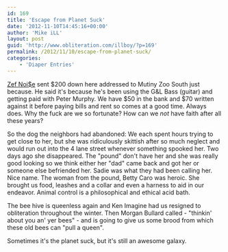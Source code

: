 ```yaml
---
id: 169
title: 'Escape from Planet Suck'
date: '2012-11-10T14:45:16+00:00'
author: 'Mike iLL'
layout: post
guid: 'http://www.obliteration.com/illboy/?p=169'
permalink: /2012/11/10/escape-from-planet-suck/
categories:
    - 'Diaper Entries'
---
```


<a title="Zef Noi$e Homepage" href="http://www.zefnoise.com" target="_blank" rel="noopener noreferrer">Zef Noi$e</a> sent $200 down here addressed to Mutiny Zoo South just because. He said it's because he's been using the G&amp;L Bass (guitar) and getting paid with Peter Murphy. We have $50 in the bank and $70 written against it before paying bills and rent so comes at a good time. Always does. Why the fuck are we so fortunate? How can we <em>not</em> have faith after all these years?

So the dog the neighbors had abandoned: We each spent hours trying to get close to her, but she was ridiculously skittish after so much neglect and would run out into the 4 lane street whenever something spooked her. Two days ago she disappeared. The "pound" don't have her and she was really good looking so we think either her "dad" came back and got her or someone else befriended her. Sadie was what they had been calling her. Nice name. The woman from the pound, Betty Caro was heroic. She brought us food, leashes and a collar and even a harness to aid in our endeavor. Animal control is a philosophical and ethical acid bath.

The bee hive is queenless again and Ken Imagine had us resigned to obliteration throughout the winter. Then Morgan Bullard called - "thinkin' about you an' yer bees" - and is going to give us some brood from which these old bees can "pull a queen".

Sometimes it's the planet suck, but it's still an awesome galaxy.